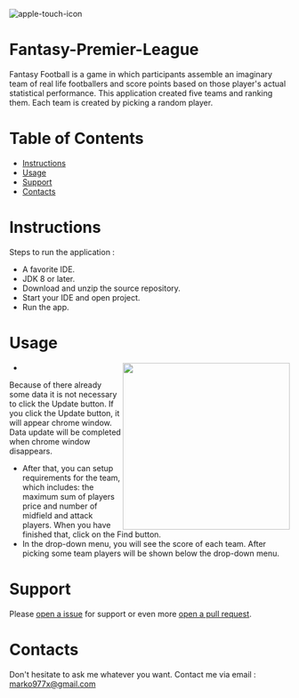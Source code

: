![apple-touch-icon](https://user-images.githubusercontent.com/18104045/31047476-b702c8c4-a60b-11e7-82f3-3efd1d192306.png)
# Fantasy-Premier-League
Fantasy Football is a  game in which participants assemble an imaginary team of real life footballers and score points based on those player's actual statistical performance. This application created five teams and ranking them. Each team is created by picking a random player.
# Table of Contents

* [Instructions](#instructions)
* [Usage](#usage)
* [Support](#support)
* [Contacts](#contacts)

# <a name="instructions"></a>Instructions
Steps to run the application : 
   * A favorite IDE.
   * JDK 8 or later.
   * Download and unzip the source repository.
   * Start your IDE and open project.
   * Run the app.
   
# <a name="Usage"></a>Usage
* <img align="right" width="300" height="300" src="https://user-images.githubusercontent.com/18104045/31276178-d27d0e5a-aa9a-11e7-9206-388694ccef9f.gif">
Because of there already some data it is not necessary to click the Update button. If you click the Update button, it will appear chrome window. Data update will be completed when chrome window disappears.
* After that, you can setup requirements for the team, which includes: the maximum sum of players price and number of midfield and attack players. When you have finished that, click on the Find button. 
* In the drop-down menu, you will see the score of each team. After picking some team players will be shown below the drop-down menu.

# <a name="Support"></a>Support
Please [open a issue](https://github.com/marko977x/Fantasy-Premier-League/issues) for support or even more [open a pull request](https://github.com/marko977x/Fantasy-Premier-League/pulls).

# <a name="Contacts"></a>Contacts
Don't hesitate to ask me whatever you want. Contact me via email : marko977x@gmail.com
